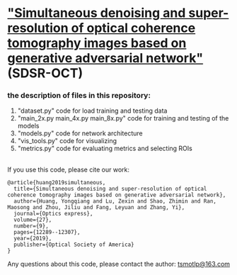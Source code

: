 # ["Simultaneous denoising and super-resolution of optical coherence tomography images based on generative adversarial network"](https://www.osapublishing.org/oe/abstract.cfm?uri=oe-27-9-12289) (SDSR-OCT)</br>
### the description of files in this repository:
1. "dataset.py" code for load training and testing data</br>
2. "main_2x.py main_4x.py main_8x.py" code for training and testing of the models</br>
3. "models.py" code for network architecture</br>
4. "vis_tools.py" code for visualizing</br>
5. "metrics.py" code for evaluating metrics and selecting ROIs</br>
</br>
If you use this code, please cite our work: 

```
@article{huang2019simultaneous,
  title={Simultaneous denoising and super-resolution of optical coherence tomography images based on generative adversarial network},
  author={Huang, Yongqiang and Lu, Zexin and Shao, Zhimin and Ran, Maosong and Zhou, Jiliu and Fang, Leyuan and Zhang, Yi},
  journal={Optics express},
  volume={27},
  number={9},
  pages={12289--12307},
  year={2019},
  publisher={Optical Society of America}
}
```

Any questions about this code, please contact the author: tsmotlp@163.com</br>
